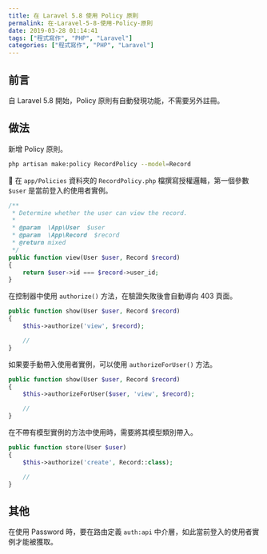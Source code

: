 ```yaml
---
title: 在 Laravel 5.8 使用 Policy 原則
permalink: 在-Laravel-5-8-使用-Policy-原則
date: 2019-03-28 01:14:41
tags: ["程式寫作", "PHP", "Laravel"]
categories: ["程式寫作", "PHP", "Laravel"]
---
```


## 前言

自 Laravel 5.8 開始，Policy 原則有自動發現功能，不需要另外註冊。

## 做法

新增 Policy 原則。

```BASH
php artisan make:policy RecordPolicy --model=Record
```

 在 `app/Policies` 資料夾的 `RecordPolicy.php` 檔撰寫授權邏輯，第一個參數 `$user` 是當前登入的使用者實例。

```PHP
/**
 * Determine whether the user can view the record.
 *
 * @param  \App\User  $user
 * @param  \App\Record  $record
 * @return mixed
 */
public function view(User $user, Record $record)
{
    return $user->id === $record->user_id;
}
```

在控制器中使用 `authorize()` 方法，在驗證失敗後會自動導向 403 頁面。

```PHP
public function show(User $user, Record $record)
{
    $this->authorize('view', $record);

    //
}
```

如果要手動帶入使用者實例，可以使用 `authorizeForUser()` 方法。

```PHP
public function show(User $user, Record $record)
{
    $this->authorizeForUser($user, 'view', $record);

    //
}
```

在不帶有模型實例的方法中使用時，需要將其模型類別帶入。

```PHP
public function store(User $user)
{
    $this->authorize('create', Record::class);

    //
}
```

## 其他

在使用 Password 時，要在路由定義 `auth:api` 中介層，如此當前登入的使用者實例才能被獲取。
